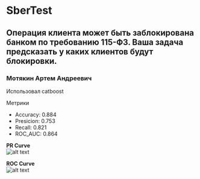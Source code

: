 # SberTest
## Операция клиента может быть заблокирована банком по требованию 115-ФЗ. Ваша задача предсказать у каких клиентов будут блокировки.
### Мотякин Артем Андреевич

Использовал catboost

Метрики 
- Accuracy: 0.884
- Presicion: 0.753
- Recall: 0.821
- ROC_AUC: 0.864

__PR Curve__<br>
![alt text](https://github.com/Cactus-TV/SberTest/blob/main/pr.png)

__ROC Curve__<br>
![alt text](https://github.com/Cactus-TV/SberTest/blob/main/roc.png)
